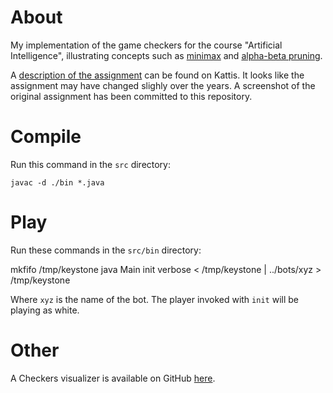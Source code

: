 About
=====

My implementation of the game checkers for the course "Artificial Intelligence", illustrating concepts such as [minimax](https://en.wikipedia.org/wiki/Minimax) and [alpha-beta pruning](https://en.wikipedia.org/wiki/Alpha%E2%80%93beta_pruning).

A [description of the assignment](https://open.kattis.com/problems/checkers) can be found on Kattis. It looks like the assignment may have changed slighly over the years. A screenshot of the original assignment has been committed to this repository.

# Compile

Run this command in the ``src`` directory:

```
javac -d ./bin *.java
```
# Play

Run these commands in the ``src/bin`` directory:

mkfifo /tmp/keystone
java Main init verbose < /tmp/keystone | ../bots/xyz > /tmp/keystone

Where ``xyz`` is the name of the bot. The player invoked with ``init`` will be 
playing as white.

# Other

A Checkers visualizer is available on GitHub [here](https://github.com/aliquis/kth-ai14-checkers-visualizer).
